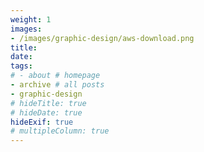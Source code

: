 ```yaml
---
weight: 1
images:
- /images/graphic-design/aws-download.png
title: 
date: 
tags:
# - about # homepage
- archive # all posts
- graphic-design
# hideTitle: true
# hideDate: true
hideExif: true
# multipleColumn: true
---
```

